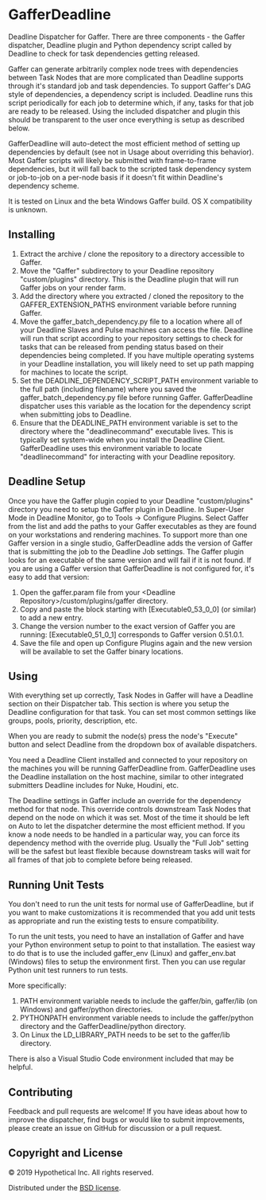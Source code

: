 # GafferDeadline #
Deadline Dispatcher for Gaffer. There are three components - the Gaffer dispatcher, Deadline plugin and Python dependency script called by Deadline to check for task dependencies getting released.

Gaffer can generate arbitrarily complex node trees with dependencies between Task Nodes that are more complicated than Deadline supports through it's standard job and task dependencies. To support Gaffer's DAG style of dependencies, a dependency script is included. Deadline runs this script periodically for each job to determine which, if any, tasks for that job are ready to be released. Using the included dispatcher and plugin this should be transparent to the user once everything is setup as described below.

GafferDeadline will auto-detect the most efficient method of setting up dependencies by default (see not in Usage about overriding this behavior). Most Gaffer scripts will likely be submitted with frame-to-frame dependencies, but it will fall back to the scripted task dependency system or job-to-job on a per-node basis if it doesn't fit within Deadline's dependency scheme.

It is tested on Linux and the beta Windows Gaffer build. OS X compatibility is unknown.

## Installing ##
1. Extract the archive / clone the repository to a directory accessible to Gaffer.
2. Move the "Gaffer" subdirectory to your Deadline repository "custom/plugins" directory. This is the Deadline plugin that will run Gaffer jobs on your render farm.
3. Add the directory where you extracted / cloned the repository to the GAFFER_EXTENSION_PATHS environment variable before running Gaffer.
4. Move the gaffer_batch_dependency.py file to a location where all of your Deadline Slaves and Pulse machines can access the file. Deadline will run that script according to your repository settings to check for tasks that can be released from pending status based on their dependencies being completed.
If you have multiple operating systems in your Deadline installation, you will likely need to set up path mapping for machines to locate the script.
5. Set the DEADLINE_DEPENDENCY_SCRIPT_PATH environment variable to the full path (including filename) where you saved the gaffer_batch_dependency.py file before running Gaffer. GafferDeadline dispatcher uses this variable as the location for the dependency script when submitting jobs to Deadline.
6. Ensure that the DEADLINE_PATH environment variable is set to the directory where the "deadlinecommand" executable lives. This is typically set system-wide when you install the Deadline Client. GafferDeadline uses this environment variable to locate "deadlinecommand" for interacting with your Deadline repository.

## Deadline Setup ##
Once you have the Gaffer plugin copied to your Deadline "custom/plugins" directory you need to setup the Gaffer plugin in Deadline. In Super-User Mode in Deadline Monitor, go to Tools -> Configure Plugins. Select Gaffer from the list and add the paths to your Gaffer executables as they are found on your workstations and rendering machines. To support more than one Gaffer version in a single studio, GafferDeadline adds the version of Gaffer that is submitting the job to the Deadline Job settings. The Gaffer plugin looks for an executable of the same version and will fail if it is not found. If you are using a Gaffer version that GafferDeadline is not configured for, it's easy to add that version:
1. Open the gaffer.param file from your \<Deadline Repository\>/custom/plugins/gaffer directory.
2. Copy and paste the block starting with [Executable0_53_0_0] (or similar) to add a new entry.
3. Change the version number to the exact version of Gaffer you are running: [Executable0_51_0_1] corresponds to Gaffer version 0.51.0.1.
4. Save the file and open up Configure Plugins again and the new version will be available to set the Gaffer binary locations.

## Using ##
With everything set up correctly, Task Nodes in Gaffer will have a Deadline section on their Dispatcher tab. This section is where you setup the Deadline configuration for that task. You can set most common settings like groups, pools, priority, description, etc.

When you are ready to submit the node(s) press the node's "Execute" button and select Deadline from the dropdown box of available dispatchers.

You need a Deadline Client installed and connected to your repository on the machines you will be running GafferDeadline from. GafferDeadline uses the Deadline installation on the host machine, similar to other integrated submitters Deadline includes for Nuke, Houdini, etc.

The Deadline settings in Gaffer include an override for the dependency method for that node. This override controls downstream Task Nodes that depend on the node on which it was set. Most of the time it should be left on Auto to let the dispatcher determine the most efficient method. If you know a node needs to be handled in a particular way, you can force its dependency method with the override plug. Usually the "Full Job" setting will be the safest but least flexible because downstream tasks will wait for all frames of that job to complete before being released.

## Running Unit Tests ##
You don't need to run the unit tests for normal use of GafferDeadline, but if you want to make customizations it is recommended that you add unit tests as appropriate and run the existing tests to ensure compatibility.

To run the unit tests, you need to have an installation of Gaffer and have your Python environment setup to point to that installation. The easiest way to do that is to use the included gaffer_env (Linux) and gaffer_env.bat (Windows) files to setup the environment first. Then you can use regular Python unit test runners to run tests.

More specifically:
1. PATH environment variable needs to include the gaffer/bin, gaffer/lib (on Windows) and gaffer/python directories.
2. PYTHONPATH environment variable needs to include the gaffer/python directory and the GafferDeadline/python directory.
3. On Linux the LD_LIBRARY_PATH needs to be set to the gaffer/lib directory.

There is also a Visual Studio Code environment included that may be helpful.

## Contributing ##
Feedback and pull requests are welcome! If you have ideas about how to improve the dispatcher, find bugs or would like to submit improvements, please create an issue on GitHub for discussion or a pull request.

## Copyright and License ##

© 2019 Hypothetical Inc. All rights reserved.

Distributed under the [BSD license](LICENSE).